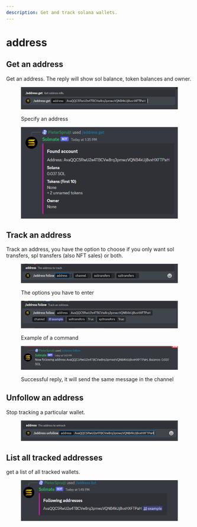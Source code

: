 ```yaml
---
description: Get and track solana wallets.
---
```


# address

## Get an address

Get an address. The reply will show sol balance, token balances and owner.

<figure><img src="../.gitbook/assets/image (1).png" alt=""><figcaption><p>Specify an address</p></figcaption></figure>

<figure><img src="../.gitbook/assets/image (23).png" alt=""><figcaption></figcaption></figure>

## Track an address

Track an address, you have the option to choose if you only want sol transfers, spl transfers (also NFT sales) or both.

<figure><img src="../.gitbook/assets/image (9).png" alt=""><figcaption><p>The options you have to enter</p></figcaption></figure>

<figure><img src="../.gitbook/assets/image (20).png" alt=""><figcaption><p>Example of a command</p></figcaption></figure>

<figure><img src="../.gitbook/assets/image (39).png" alt=""><figcaption><p>Successful reply, it will send the same message in the channel</p></figcaption></figure>

## Unfollow an address

Stop tracking a particular wallet.

<figure><img src="../.gitbook/assets/image (2).png" alt=""><figcaption></figcaption></figure>

## List all tracked addresses

get a list of all tracked wallets.

<figure><img src="../.gitbook/assets/image (40).png" alt=""><figcaption></figcaption></figure>
